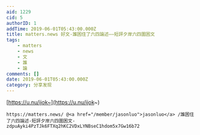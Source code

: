 ```yaml
---
aid: 1229
cid: 5
authorID: 1
addTime: 2019-06-01T05:43:00.000Z
title: matters.news 好文-誰困住了六四論述——短評夕岸六四圍困文
tags:
    - matters
    - news
    - 文
    - 誰
    - 論
comments: []
date: 2019-06-01T05:43:00.000Z
category: 分享发现
---
```


[https://u.nu/ijok~](https://u.nu/ijok~)

    https://matters.news/ @<a href="/member/jasonluo">jasonluo</a> /誰困住了六四論述-短評夕岸六四圍困文-zdpuAyki4PzTJk6FTXq2hKC2VDxLYNBseC1hdom5x7Gw16b72
